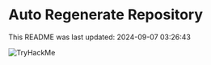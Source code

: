 # Auto Regenerate Repository

This README was last updated: 2024-09-07 03:26:43

 ![TryHackMe](https://tryhackme.com/badge/533634)